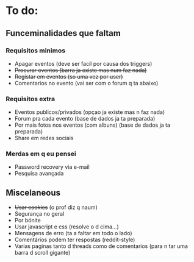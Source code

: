 # To do:
## Funceminalidades que faltam
### Requisitos minimos
* Apagar eventos (deve ser facil por causa dos triggers)
* ~~Procurar eventos (barra ja existe mas num faz nada)~~
* ~~Registar em eventos (so uma vez por user)~~
* Comentarios no evento (vai ser com o forum q ta abaixo)

### Requisitos extra
* Eventos publicos/privados (opçao ja existe mas n faz nada)
* Forum pra cada evento (base de dados ja ta preparada)
* Por mais fotos nos eventos (com albuns) (base de dados ja ta preparada)
* Share em redes sociais

### Merdas em q eu pensei

* Password recovery via e-mail
* Pesquisa avançada


## Miscelaneous
* ~~Usar cookies~~ (o prof diz q naum)
* Segurança no geral
* Por bónite
* Usar javascript e css (resolve o d cima...)
* Mensagens de erro (ta a faltar em todo o lado)
* Comentários podem ter respostas (reddit-style)
* Varias paginas tanto d threads como de comentarios (para n tar uma barra d scroll gigante)
